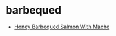 # barbequed

 * [Honey Barbequed Salmon With Mache](index/h/honey-barbequed-salmon-with-mache-12667.json)
